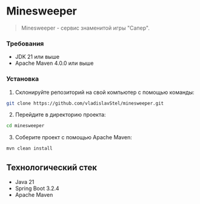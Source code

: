 # Minesweeper

> Minesweeper - сервис знаменитой игры "Сапер".
> 
### Требования

- JDK 21 или выше
- Apache Maven 4.0.0 или выше

### Установка

1. Склонируйте репозиторий на свой компьютер с помощью команды:
```bash
git clone https://github.com/vladislavStel/minesweeper.git
```

2. Перейдите в директорию проекта:
```bash
cd minesweeper
```

3. Соберите проект с помощью Apache Maven:
```bash
mvn clean install
```

## Технологический стек

- Java 21
- Spring Boot 3.2.4
- Apache Maven
